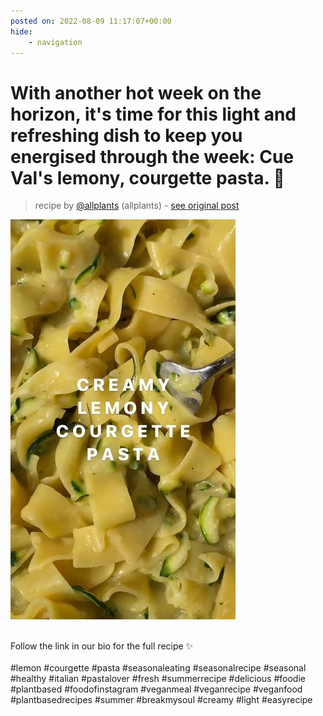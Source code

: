 ```yaml
---
posted on: 2022-08-09 11:17:07+00:00
hide:
    - navigation
---
```


# With another hot week on the horizon, it's time for this light and refreshing dish to keep you energised through the week: Cue Val's lemony, courgette pasta. 🍋⁠ 

> recipe by [@allplants](https://www.instagram.com/allplants/) 
(allplants) - [see original post](https://instagram.com/p/ChCWN-Murrg)

![](../img/allplants_09-08-2022_1108.png)

⁠  
Follow the link in our bio for the full recipe ✨⁠  
⁠  
\#lemon \#courgette \#pasta \#seasonaleating \#seasonalrecipe \#seasonal \#healthy \#italian \#pastalover \#fresh \#summerrecipe \#delicious \#foodie \#plantbased \#foodofinstagram \#veganmeal \#veganrecipe \#veganfood \#plantbasedrecipes \#summer \#breakmysoul \#creamy \#light \#easyrecipe   
